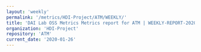 ```yaml
---
layout: 'weekly'
permalink: '/metrics/HDI-Project/ATM/WEEKLY/'
title: 'DAI Lab OSS Metrics Metrics report for ATM | WEEKLY-REPORT-2020-01-26'
organization: 'HDI-Project'
repository: 'ATM'
current_date: '2020-01-26'
---
```

